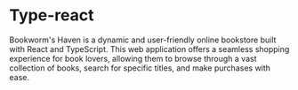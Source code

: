 # Type-react
Bookworm's Haven is a dynamic and user-friendly online bookstore built with React and TypeScript. This web application offers a seamless shopping experience for book lovers, allowing them to browse through a vast collection of books, search for specific titles, and make purchases with ease.
